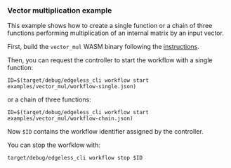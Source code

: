 ### Vector multiplication example

This example shows how to create a single function or a chain of three functions performing multiplication of an internal matrix by an input vector.

First, build the `vector_mul` WASM binary following the [instructions](../../functions/README.md). 

Then, you can request the controller to start the workflow with a single function:

```
ID=$(target/debug/edgeless_cli workflow start examples/vector_mul/workflow-single.json)
```

or a chain of three functions:

```
ID=$(target/debug/edgeless_cli workflow start examples/vector_mul/workflow-chain.json)
```

Now `$ID` contains the workflow identifier assigned by the controller.

You can stop the worfklow with:

```
target/debug/edgeless_cli workflow stop $ID
```